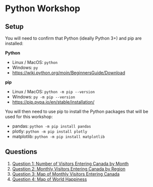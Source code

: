 # Python Workshop

## Setup

You will need to confirm that Python (ideally Python 3+) and pip are installed:

**Python**

- Linux / MacOS: `python`
- Windows: `py`
- https://wiki.python.org/moin/BeginnersGuide/Download

**pip**

- Linux / MacOS: `python -m pip --version`
- Windows: `py -m pip --version`
- https://pip.pypa.io/en/stable/installation/

You will then need to use pip to install the Python packages that will be used for this workshop:

- pandas: `python -m pip install pandas`
- plotly: `python -m pip install plotly`
- matplotlib: `python -m pip install matplotlib`

## Questions

1. [Question 1: Number of Visitors Entering Canada by Month](questions/1/)
2. [Question 2: Monthly Visitors Entering Canada by Region](questions/2/)
3. [Question 3: Map of Monthly Visitors Entering Canada](questions/3/)
4. [Question 4: Map of World Happiness](questions/4/)

